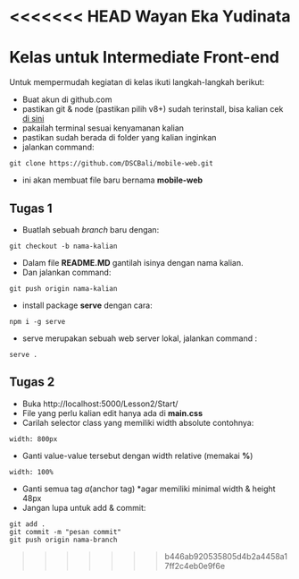 <<<<<<< HEAD
Wayan Eka Yudinata
=======
# Kelas untuk Intermediate Front-end

Untuk mempermudah kegiatan di kelas ikuti langkah-langkah berikut:

- Buat akun di github.com
- pastikan git & node (pastikan pilih v8+) sudah terinstall, bisa kalian cek [di sini](https://github.com/DSCBali/preclass)
- pakailah terminal sesuai kenyamanan kalian
- pastikan sudah berada di folder yang kalian inginkan
- jalankan command:
```
git clone https://github.com/DSCBali/mobile-web.git
```
- ini akan membuat file baru bernama **mobile-web**

## Tugas 1
- Buatlah sebuah _branch_ baru dengan:
```
git checkout -b nama-kalian
```
- Dalam file **README.MD** gantilah isinya dengan nama kalian.
- Dan jalankan command:
```
git push origin nama-kalian
```
- install package **serve** dengan cara:
```
npm i -g serve
```
- serve merupakan sebuah web server lokal, jalankan command :
```
serve .
```


## Tugas 2
- Buka http://localhost:5000/Lesson2/Start/
- File yang perlu kalian edit hanya ada di **main.css**
- Carilah selector class yang memiliki width absolute contohnya:
```
width: 800px
```
- Ganti value-value tersebut dengan width relative (memakai **%**)
```
width: 100%
```
- Ganti semua tag *a*(anchor tag) *agar memiliki minimal width & height 48px
- Jangan lupa untuk add & commit:
```
git add .
git commit -m "pesan commit"
git push origin nama-branch
```
>>>>>>> b446ab920535805d4b2a4458a17ff2c4eb0e9f6e
